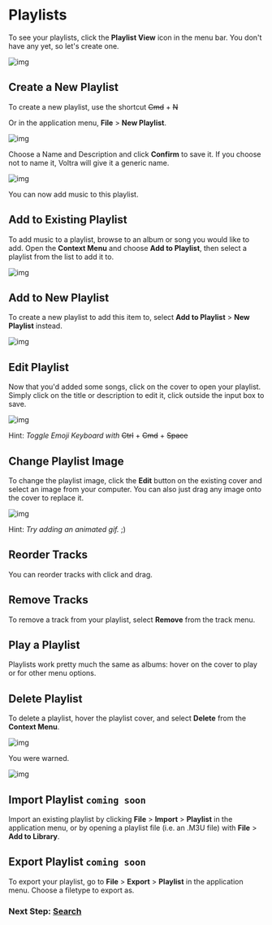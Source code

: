 # Playlists

To see your playlists, click the **Playlist View** icon in the menu bar. You don't have any yet, so let's create one.

![img](/screenshots/55_playlists_empty.png)

## Create a New Playlist

To create a new playlist, use the shortcut ~~Cmd~~ + ~~N~~

Or in the application menu, **File** > **New Playlist**.

![img](/screenshots/38_albums_create-playlist.png)

Choose a Name and Description and click **Confirm** to save it. If you choose not to name it, Voltra will give it a generic name.

![img](/screenshots/40_albums_create-playlist-desc.png)

You can now add music to this playlist.

## Add to Existing Playlist

To add music to a playlist, browse to an album or song you would like to add. Open the **Context Menu** and choose **Add to Playlist**, then select a playlist from the list to add it to.

![img](/screenshots/26_albums_add-to-playlist.png)

## Add to New Playlist

To create a new playlist to add this item to, select **Add to Playlist** > **New Playlist** instead.

![img](/screenshots/37_albums_new-playlist.png)

## Edit Playlist

Now that you'd added some songs, click on the cover to open your playlist. Simply click on the title or description to edit it, click outside the input box to save.

![img](/screenshots/52_playlist_edit-playlist.png)

Hint: *Toggle Emoji Keyboard with*
~~Ctrl~~ + ~~Cmd~~ + ~~Space~~

## Change Playlist Image

To change the playlist image, click the **Edit** button on the existing cover and select an image from your computer. You can also just drag any image onto the cover to replace it.

![img](/screenshots/49_playlist_cover.png)

Hint: *Try adding an animated gif.* ;)

## Reorder Tracks

You can reorder tracks with click and drag.

## Remove Tracks

To remove a track from your playlist, select **Remove** from the track menu.

## Play a Playlist

Playlists work pretty much the same as albums: hover on the cover to play or for other menu options.

## Delete Playlist

To delete a playlist, hover the playlist cover, and select **Delete** from the **Context Menu**.

![img](/screenshots/47_playlists_delete-playlist.png)

You were warned.

![img](/screenshots/53_playlists_delete-playlist.png)

## Import Playlist ``coming soon``

Import an existing playlist by clicking **File** > **Import** > **Playlist** in the application menu, or by opening a playlist file (i.e. an .M3U file) with **File** > **Add to Library**.

## Export Playlist ``coming soon``

To export your playlist, go to **File** > **Export** > **Playlist** in the application menu. Choose a filetype to export as.

### Next Step: **[Search](https://voltra.co/docs/search/)**
